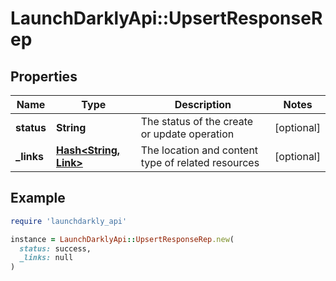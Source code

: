 # LaunchDarklyApi::UpsertResponseRep

## Properties

| Name | Type | Description | Notes |
| ---- | ---- | ----------- | ----- |
| **status** | **String** | The status of the create or update operation | [optional] |
| **_links** | [**Hash&lt;String, Link&gt;**](Link.md) | The location and content type of related resources | [optional] |

## Example

```ruby
require 'launchdarkly_api'

instance = LaunchDarklyApi::UpsertResponseRep.new(
  status: success,
  _links: null
)
```

